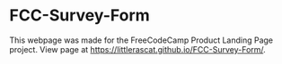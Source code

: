 # FCC-Survey-Form
This webpage was made for the FreeCodeCamp Product Landing Page project. 
View page at https://littlerascat.github.io/FCC-Survey-Form/.